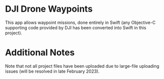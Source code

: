 # DJI Drone Waypoints
This app allows waypoint missions, done entirely in Swift (any Objective-C supporting code provided by DJI has been converted into Swift in this project).

# Additional Notes
Note that not all project files have been uploaded due to large-file uploading issues (will be resolved in late February 2023).
